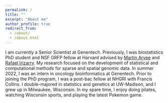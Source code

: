 ```yaml
---
permalink: /
title: ""
excerpt: "About me"
author_profile: true
redirect_from: 
  - /about/
  - /about.html
---
```


I am currently a Senior Scientist at Genentech. Previously, I was biostatistics 
PhD student and NSF GRFP fellow at Harvard advised by [Martin Aryee](https://www.aryeelab.org/) 
and [Rafael Irizarry](http://rafalab.dfci.harvard.edu/). 
My research focused on the development of 
statistical and  computational methods for sparse and spatial genomic data. 
In summer 2022, I was an intern in oncology bioinformatics at Genentech. 
Prior to joining the PhD
program, I was a post-bac fellow at NHGRI with Francis Collins. I double-majored
in statistics and genetics at UW-Madison, and I grew up in Milwaukee, Wisconsin. 
In my spare time, I enjoy doing pilates, watching Wisconsin sports, and playing the 
latest Pokemon game.
